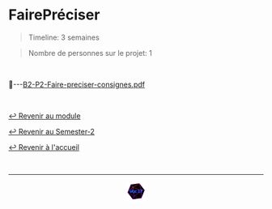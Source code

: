 # FairePréciser

> Timeline: 3 semaines

> Nombre de personnes sur le projet: 1

<br>

📂---[B2-P2-Faire-preciser-consignes.pdf](https://github.com/Studio-17/Epitech-Subjects/blob/main/Semester-2/B-PRO-200/FairePréciser/B2-P2-Faire-preciser-consignes.pdf)


<br>

[↩️ Revenir au module](https://github.com/Studio-17/Epitech-Subjects/tree/main/Semester-2/B-PRO-200)

[↩️ Revenir au Semester-2](https://github.com/Studio-17/Epitech-Subjects/tree/main/Semester-2)

[↩️ Revenir à l'accueil](https://github.com/Studio-17/Epitech-Subjects)

<br>

---

<div align="center">

<a href="https://github.com/Studio-17" target="_blank"><img src="../../../assets/voc17.gif" width="40"></a>

</div>
